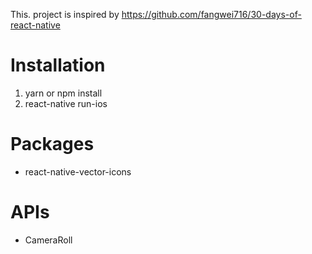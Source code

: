 This. project is inspired by https://github.com/fangwei716/30-days-of-react-native

# Installation
1. yarn or npm install
2. react-native run-ios

# Packages
- react-native-vector-icons

# APIs
- CameraRoll